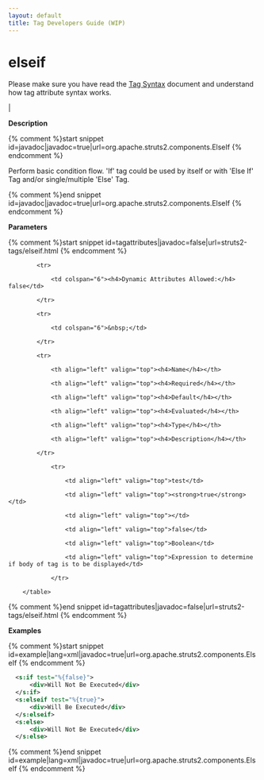 ```yaml
---
layout: default
title: Tag Developers Guide (WIP)
---
```


# elseif


Please make sure you have read the [Tag Syntax](#PAGE_13927) document and understand how tag attribute syntax works.

| 

__Description__



{% comment %}start snippet id=javadoc|javadoc=true|url=org.apache.struts2.components.ElseIf {% endcomment %}
<p>
 <p>Perform basic condition flow. 'If' tag could be used by itself or with 'Else If' Tag and/or single/multiple 'Else'
 Tag.</p>

</p>
{% comment %}end snippet id=javadoc|javadoc=true|url=org.apache.struts2.components.ElseIf {% endcomment %}

__Parameters__



{% comment %}start snippet id=tagattributes|javadoc=false|url=struts2-tags/elseif.html {% endcomment %}
<p>		<table width="100%">

			<tr>

				<td colspan="6"><h4>Dynamic Attributes Allowed:</h4> false</td>

			</tr>

			<tr>

				<td colspan="6">&nbsp;</td>

			</tr>

			<tr>

				<th align="left" valign="top"><h4>Name</h4></th>

				<th align="left" valign="top"><h4>Required</h4></th>

				<th align="left" valign="top"><h4>Default</h4></th>

				<th align="left" valign="top"><h4>Evaluated</h4></th>

				<th align="left" valign="top"><h4>Type</h4></th>

				<th align="left" valign="top"><h4>Description</h4></th>

			</tr>

				<tr>

					<td align="left" valign="top">test</td>

					<td align="left" valign="top"><strong>true</strong></td>

					<td align="left" valign="top"></td>

					<td align="left" valign="top">false</td>

					<td align="left" valign="top">Boolean</td>

					<td align="left" valign="top">Expression to determine if body of tag is to be displayed</td>

				</tr>

		</table>

</p>
{% comment %}end snippet id=tagattributes|javadoc=false|url=struts2-tags/elseif.html {% endcomment %}

__Examples__



{% comment %}start snippet id=example|lang=xml|javadoc=true|url=org.apache.struts2.components.ElseIf {% endcomment %}

```xml
  <s:if test="%{false}">
      <div>Will Not Be Executed</div>
  </s:if>
  <s:elseif test="%{true}">
      <div>Will Be Executed</div>
  </s:elseif>
  <s:else>
      <div>Will Not Be Executed</div>
  </s:else>

```

{% comment %}end snippet id=example|lang=xml|javadoc=true|url=org.apache.struts2.components.ElseIf {% endcomment %}
